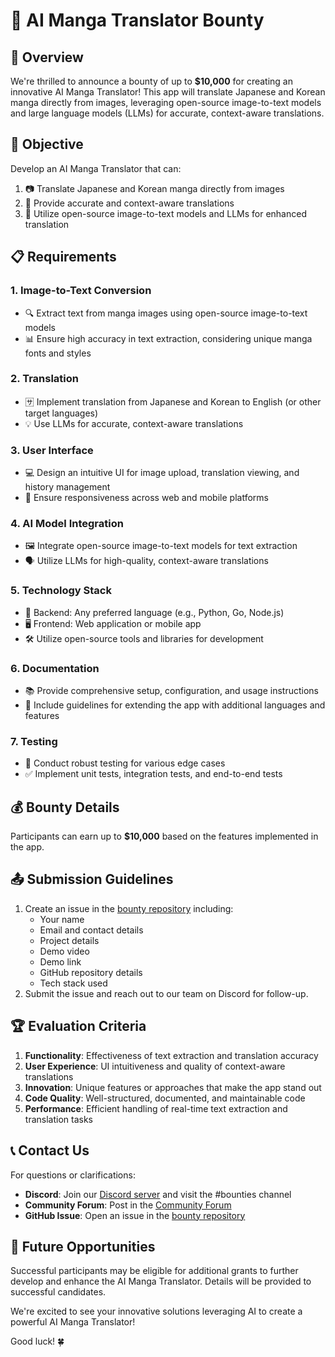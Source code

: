 # 🎌 AI Manga Translator Bounty

## 🌟 Overview

We're thrilled to announce a bounty of up to **$10,000** for creating an innovative AI Manga Translator! This app will translate Japanese and Korean manga directly from images, leveraging open-source image-to-text models and large language models (LLMs) for accurate, context-aware translations.

## 🎯 Objective

Develop an AI Manga Translator that can:

1. 📷 Translate Japanese and Korean manga directly from images
2. 🎯 Provide accurate and context-aware translations
3. 🧠 Utilize open-source image-to-text models and LLMs for enhanced translation

## 📋 Requirements

### 1. Image-to-Text Conversion

- 🔍 Extract text from manga images using open-source image-to-text models
- 📊 Ensure high accuracy in text extraction, considering unique manga fonts and styles

### 2. Translation

- 🈂️ Implement translation from Japanese and Korean to English (or other target languages)
- 💡 Use LLMs for accurate, context-aware translations

### 3. User Interface

- 💻 Design an intuitive UI for image upload, translation viewing, and history management
- 📱 Ensure responsiveness across web and mobile platforms

### 4. AI Model Integration

- 🖼️ Integrate open-source image-to-text models for text extraction
- 🗣️ Utilize LLMs for high-quality, context-aware translations

### 5. Technology Stack

- 🔧 Backend: Any preferred language (e.g., Python, Go, Node.js)
- 🖥️ Frontend: Web application or mobile app
- 🛠️ Utilize open-source tools and libraries for development

### 6. Documentation

- 📚 Provide comprehensive setup, configuration, and usage instructions
- 📝 Include guidelines for extending the app with additional languages and features

### 7. Testing

- 🧪 Conduct robust testing for various edge cases
- ✅ Implement unit tests, integration tests, and end-to-end tests

## 💰 Bounty Details

Participants can earn up to **$10,000** based on the features implemented in the app.

## 📤 Submission Guidelines

1. Create an issue in the [bounty repository](https://github.com/spheronfdn/sos-ai-bounty) including:
   - Your name
   - Email and contact details
   - Project details
   - Demo video
   - Demo link
   - GitHub repository details
   - Tech stack used
2. Submit the issue and reach out to our team on Discord for follow-up.

## 🏆 Evaluation Criteria

1. **Functionality**: Effectiveness of text extraction and translation accuracy
2. **User Experience**: UI intuitiveness and quality of context-aware translations
3. **Innovation**: Unique features or approaches that make the app stand out
4. **Code Quality**: Well-structured, documented, and maintainable code
5. **Performance**: Efficient handling of real-time text extraction and translation tasks

## 📞 Contact Us

For questions or clarifications:

- **Discord**: Join our [Discord server](https://sphn.wiki/discord) and visit the #bounties channel
- **Community Forum**: Post in the [Community Forum](https://community.spheron.network/)
- **GitHub Issue**: Open an issue in the [bounty repository](https://github.com/spheronfdn/sos-ai-bounty/issues)

## 🚀 Future Opportunities

Successful participants may be eligible for additional grants to further develop and enhance the AI Manga Translator. Details will be provided to successful candidates.

We're excited to see your innovative solutions leveraging AI to create a powerful AI Manga Translator!

Good luck! 🍀

